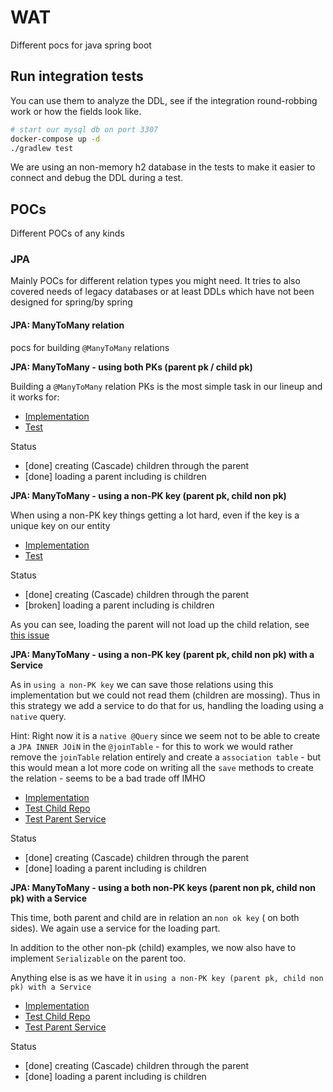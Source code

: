 # WAT

Different pocs for java spring boot

## Run integration tests

You can use them to analyze the DDL, see if the integration round-robbing work
or how the fields look like.

```bash
# start our mysql db on port 3307
docker-compose up -d 
./gradlew test
```

We are using an non-memory h2 database in the tests to make it easier to connect and debug the DDL during a test.

## POCs
Different POCs of any kinds

### JPA

Mainly POCs for different relation types you might need.
It tries to also covered needs of legacy databases or at least DDLs which have not been designed for spring/by spring

#### JPA: ManyToMany relation
pocs for building `@ManyToMany` relations

**JPA: ManyToMany - using both PKs (parent pk / child pk)** 

Building a `@ManyToMany` relation PKs is the most simple task
in our lineup and it works for:

- [Implementation](https://github.com/EugenMayer/java-spring-pocs/tree/master/src/main/java/de/kontextwork/poc/spring/many2many/pk/domain)
- [Test](https://github.com/EugenMayer/java-spring-pocs/blob/master/src/test/java/de/kontextwork/poc/spring/many2many/pk/repository/ParentPkBasedRepositoryTest.java)

Status
 - [done] creating (Cascade) children through the parent
 - [done] loading a parent including is children
 
 
**JPA: ManyToMany - using a non-PK key (parent pk, child non pk)**

When using a non-PK key things getting a lot hard, even if the key is a unique
key on our entity

- [Implementation](https://github.com/EugenMayer/java-spring-pocs/tree/master/src/main/java/de/kontextwork/poc/spring/many2many/nonpk/domain/)
- [Test](https://github.com/EugenMayer/java-spring-pocs/blob/master/src/test/java/de/kontextwork/poc/spring/many2many/nonpk/repository/ParentNonPkBasedRepositoryTest.java)

Status
 - [done] creating (Cascade) children through the parent
 - [broken] loading a parent including is children
 
 As you can see, loading the parent will not load up the child relation, see [this issue](https://github.com/EugenMayer/java-spring-pocs/issues/1)
 
**JPA: ManyToMany - using a non-PK key (parent pk, child non pk) with a Service**

As in `using a non-PK key` we can save those relations using this implementation but we could not read them (children are mossing). 
Thus in this strategy we add a service to do that for us, handling the loading using a `native` query. 

Hint: Right now it is a `native @Query` since we seem not to be able to create a `JPA INNER JOiN` in the `@joinTable` - for this to work we would rather
remove the `joinTable` relation entirely and create a `association table` - but this would mean a lot more code on writing all the `save`
methods to create the relation - seems to be a bad trade off IMHO 

- [Implementation](https://github.com/EugenMayer/java-spring-pocs/tree/master/src/main/java/de/kontextwork/poc/spring/many2many/nonpkservice/domain)
- [Test Child Repo](https://github.com/EugenMayer/java-spring-pocs/blob/master/src/test/java/de/kontextwork/poc/spring/many2many/nonpkservice/repository/ChildNonPkServiceBasedRepositoryTest.java)
- [Test Parent Service](https://github.com/EugenMayer/java-spring-pocs/blob/master/src/test/java/de/kontextwork/poc/spring/many2many/nonpkservice/service/ParentNonPkServiceTest.java)

Status
 - [done] creating (Cascade) children through the parent
 - [done] loading a parent including is children

**JPA: ManyToMany - using a both non-PK keys (parent non pk, child non pk) with a Service**

This time, both parent and child are in relation an `non ok key` ( on both sides). We again use a service
for the loading part. 

In addition to the other non-pk (child) examples, we now also have to implement `Serializable` on the parent too.

Anything else is as we have it in `using a non-PK key (parent pk, child non pk) with a Service` 

- [Implementation](https://github.com/EugenMayer/java-spring-pocs/tree/master/src/main/java/de/kontextwork/poc/spring/many2many/bothnonpkservice/domain)
- [Test Child Repo](https://github.com/EugenMayer/java-spring-pocs/blob/master/src/test/java/de/kontextwork/poc/spring/many2many/bothnonpkservice/repository/ChildBothNonPkServiceBasedRepositoryTest.java)
- [Test Parent Service](https://github.com/EugenMayer/java-spring-pocs/blob/master/src/test/java/de/kontextwork/poc/spring/many2many/bothnonpkservice/service/ParentBothNonPkServiceTest.java)

Status
 - [done] creating (Cascade) children through the parent
 - [done] loading a parent including is children
